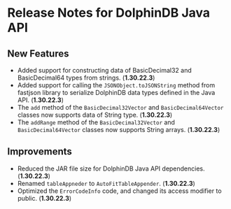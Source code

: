 # Release Notes for DolphinDB Java API

## New Features

- Added support for constructing data of BasicDecimal32 and BasicDecimal64 types from strings. (**1.30.22.3**)
- Added support for calling the `JSONObject.toJSONString` method from fastjson library to serialize DolphinDB data types defined in the Java API. (**1.30.22.3**)
- The `add` method of the `BasicDecimal32Vector` and `BasicDecimal64Vector` classes now supports data of String type. (**1.30.22.3**)
- The `addRange` method of the `BasicDecimal32Vector` and `BasicDecimal64Vector` classes now supports String arrays. (**1.30.22.3**)

## Improvements

- Reduced the JAR file size for DolphinDB Java API dependencies. (**1.30.22.3**)
- Renamed `tableAppneder` to `AutoFitTableAppender`.  (**1.30.22.3**)
- Optimized the `ErrorCodeInfo` code, and changed its access modifier to public. (**1.30.22.3**)

